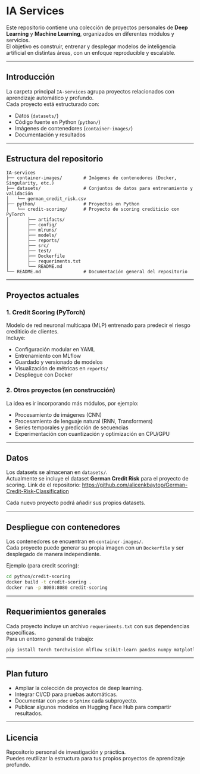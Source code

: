 # IA Services

Este repositorio contiene una colección de proyectos personales de **Deep Learning** y **Machine Learning**, organizados en diferentes módulos y servicios.  
El objetivo es construir, entrenar y desplegar modelos de inteligencia artificial en distintas áreas, con un enfoque reproducible y escalable.

---

## Introducción

La carpeta principal `IA-services` agrupa proyectos relacionados con aprendizaje automático y profundo.  
Cada proyecto está estructurado con:
- Datos (`datasets/`)
- Código fuente en Python (`python/`)
- Imágenes de contenedores (`container-images/`)
- Documentación y resultados

---

## Estructura del repositorio

```
IA-services
├── container-images/        # Imágenes de contenedores (Docker, Singularity, etc.)
├── datasets/                # Conjuntos de datos para entrenamiento y validación
│   └── german_credit_risk.csv
├── python/                  # Proyectos en Python
│   └── credit-scoring/      # Proyecto de scoring crediticio con PyTorch
│       ├── artifacts/
│       ├── config/
│       ├── mlruns/
│       ├── models/
│       ├── reports/
│       ├── src/
│       ├── test/
│       ├── Dockerfile
│       ├── requeriments.txt
│       └── README.md
└── README.md                # Documentación general del repositorio
```

---

## Proyectos actuales

### 1. Credit Scoring (PyTorch)
Modelo de red neuronal multicapa (MLP) entrenado para predecir el riesgo crediticio de clientes.  
Incluye:
- Configuración modular en YAML
- Entrenamiento con MLflow
- Guardado y versionado de modelos
- Visualización de métricas en `reports/`
- Despliegue con Docker

### 2. Otros proyectos (en construcción)
La idea es ir incorporando más módulos, por ejemplo:
- Procesamiento de imágenes (CNN)
- Procesamiento de lenguaje natural (RNN, Transformers)
- Series temporales y predicción de secuencias
- Experimentación con cuantización y optimización en CPU/GPU

---

## Datos

Los datasets se almacenan en `datasets/`.  
Actualmente se incluye el dataset **German Credit Risk** para el proyecto de scoring. 
Link de el repositorio: https://github.com/alicenkbaytop/German-Credit-Risk-Classification

Cada nuevo proyecto podrá añadir sus propios datasets.  

---

## Despliegue con contenedores

Los contenedores se encuentran en `container-images/`.  
Cada proyecto puede generar su propia imagen con un `Dockerfile` y ser desplegado de manera independiente.  

Ejemplo (para credit scoring):

```bash
cd python/credit-scoring
docker build -t credit-scoring .
docker run -p 8080:8080 credit-scoring
```

---

## Requerimientos generales

Cada proyecto incluye un archivo `requeriments.txt` con sus dependencias específicas.  
Para un entorno general de trabajo:

```bash
pip install torch torchvision mlflow scikit-learn pandas numpy matplotlib
```

---

## Plan futuro

- Ampliar la colección de proyectos de deep learning.  
- Integrar CI/CD para pruebas automáticas.  
- Documentar con `pdoc` o `Sphinx` cada subproyecto.  
- Publicar algunos modelos en Hugging Face Hub para compartir resultados.  

---

## Licencia

Repositorio personal de investigación y práctica.  
Puedes reutilizar la estructura para tus propios proyectos de aprendizaje profundo.  
